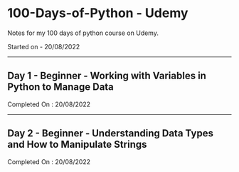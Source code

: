 # 100-Days-of-Python - Udemy

Notes for my 100 days of python course on Udemy.

Started on - 20/08/2022

---

## Day 1 - Beginner - Working with Variables in Python to Manage Data

Completed On : 20/08/2022

---

## Day 2 - Beginner - Understanding Data Types and How to Manipulate Strings

Completed On : 20/08/2022